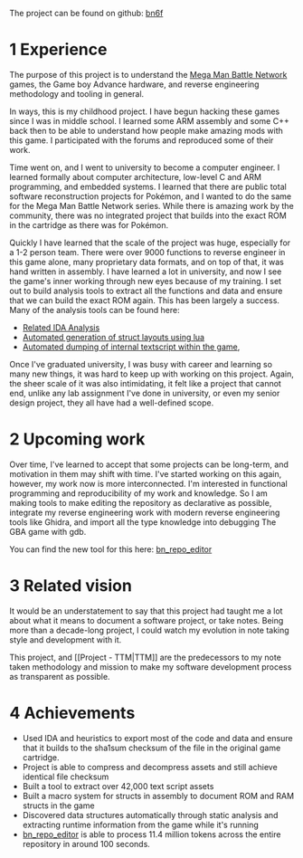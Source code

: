 
The project can be found on github: [bn6f](https://github.com/dism-exe/bn6f)

# 1 Experience

The purpose of this project is to understand the [Mega Man Battle Network](https://capcom.fandom.com/wiki/Mega_Man_Battle_Network) games, the Game boy Advance hardware, and reverse engineering methodology and tooling in general. 

In ways, this is my childhood project. I have begun hacking these games since I was in middle school. I learned some ARM assembly and some C++ back then to be able to understand how people make amazing mods with this game. I participated with the forums and reproduced some of their work. 

Time went on, and I went to university to become a computer engineer. I learned formally about computer architecture, low-level C and ARM programming, and embedded systems. I learned that there are public total software reconstruction projects for Pokémon, and I wanted to do the same for the Mega Man Battle Network series. While there is amazing work by the community, there was no integrated project that builds into the exact ROM in the cartridge as there was for Pokémon.

Quickly I have learned that the scale of the project was huge, especially for a 1-2 person team. There were over 9000 functions to reverse engineer in this game alone, many proprietary data formats, and on top of that, it was hand written in assembly. I have learned a lot in university, and now I see the game's inner working through new eyes because of my training. I set out to build analysis tools to extract all the functions and data and ensure that we can build the exact ROM again. This has been largely a success. Many of the analysis tools can be found here:

- [Related IDA Analysis](<https://github.com/LanHikari22/GBA-IDA-Pseudo-Terminal>) 
- [Automated generation of struct layouts using lua](<https://github.com/LanHikari22/GBA_Memory-Access-Scanner>)
- [Automated dumping of internal textscript within the game](<https://github.com/LanHikari22/bn_textscript_dumper>),

Once I've graduated university, I was busy with career and learning so many new things, it was hard to keep up with working on this project. Again, the sheer scale of it was also intimidating, it felt like a project that cannot end, unlike any lab assignment I've done in university, or even my senior design project, they all have had a well-defined scope. 

# 2 Upcoming work

Over time, I've learned to accept that some projects can be long-term, and motivation in them may shift with time. I've started working on this again, however, my work now is more interconnected. I'm interested in functional programming and reproducibility of my work and knowledge. So I am making tools to make editing the repository as declarative as possible, integrate my reverse engineering work with modern reverse engineering tools like Ghidra, and import all the type knowledge into debugging The GBA game with gdb.

You can find the new tool for this here: [bn_repo_editor](<https://github.com/LanHikari22/bn_repo_editor>)

# 3 Related vision

It would be an understatement to say that this project had taught me a lot about what it means to document a software project, or take notes. Being more than a decade-long project, I could watch my evolution in note taking style and development with it. 

This project, and [[Project - TTM|TTM]] are the predecessors to my note taken methodology and mission to make my software development process as transparent as possible.

# 4 Achievements

- Used IDA and heuristics to export most of the code and data and ensure that it builds to the sha1sum checksum of the file in the original game cartridge.
-  Project is able to compress and decompress assets and still achieve identical file checksum
-  Built a tool to extract over 42,000 text script assets
- Built a macro system for structs in assembly to document ROM and RAM structs in the game
- Discovered data structures automatically through static analysis and extracting runtime information from the game while it's running
- [bn_repo_editor](<https://github.com/LanHikari22/bn_repo_editor>) is able to process 11.4 million tokens across the entire repository in around 100 seconds.